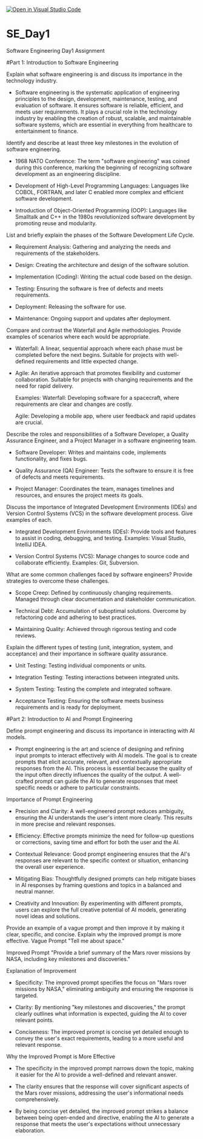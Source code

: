[![Open in Visual Studio Code](https://classroom.github.com/assets/open-in-vscode-2e0aaae1b6195c2367325f4f02e2d04e9abb55f0b24a779b69b11b9e10269abc.svg)](https://classroom.github.com/online_ide?assignment_repo_id=18391694&assignment_repo_type=AssignmentRepo)
# SE_Day1
Software Engineering Day1 Assignment

#Part 1: Introduction to Software Engineering

Explain what software engineering is and discuss its importance in the technology industry.
- Software engineering is the systematic application of engineering principles to the design, development, maintenance, testing, and evaluation of software. It ensures software is reliable, efficient, and meets user requirements. It plays a crucial role in the technology industry by enabling the creation of robust, scalable, and maintainable software systems, which are essential in everything from healthcare to entertainment to finance.

Identify and describe at least three key milestones in the evolution of software engineering.
  - 1968 NATO Conference: The term "software engineering" was coined during this conference, marking the beginning of recognizing software development as an engineering discipline.

  - Development of High-Level Programming Languages: Languages like COBOL, FORTRAN, and later C enabled more complex and efficient software development.

  - Introduction of Object-Oriented Programming (OOP): Languages like Smalltalk and C++ in the 1980s revolutionized software development by promoting reuse and modularity.
    

List and briefly explain the phases of the Software Development Life Cycle.
  - Requirement Analysis: Gathering and analyzing the needs and requirements of the stakeholders.

  - Design: Creating the architecture and design of the software solution.

  - Implementation (Coding): Writing the actual code based on the design.

  - Testing: Ensuring the software is free of defects and meets requirements.

  - Deployment: Releasing the software for use.

  - Maintenance: Ongoing support and updates after deployment.


Compare and contrast the Waterfall and Agile methodologies. Provide examples of scenarios where each would be appropriate.
  - Waterfall: A linear, sequential approach where each phase must be completed before the next begins. Suitable for projects with well-defined requirements and little expected change.

  - Agile: An iterative approach that promotes flexibility and customer collaboration. Suitable for projects with changing requirements and the need for rapid delivery.

     Examples:
       Waterfall: Developing software for a spacecraft, where requirements are clear and changes are costly.

       Agile: Developing a mobile app, where user feedback and rapid updates are crucial.


Describe the roles and responsibilities of a Software Developer, a Quality Assurance Engineer, and a Project Manager in a software engineering team.
  - Software Developer: Writes and maintains code, implements functionality, and fixes bugs.

  - Quality Assurance (QA) Engineer: Tests the software to ensure it is free of defects and meets requirements.

  - Project Manager: Coordinates the team, manages timelines and resources, and ensures the project meets its goals.


Discuss the importance of Integrated Development Environments (IDEs) and Version Control Systems (VCS) in the software development process. Give examples of each.
  - Integrated Development Environments (IDEs): Provide tools and features to assist in coding, debugging, and testing. Examples: Visual Studio, IntelliJ IDEA.

  - Version Control Systems (VCS): Manage changes to source code and collaborate efficiently. Examples: Git, Subversion.


What are some common challenges faced by software engineers? Provide strategies to overcome these challenges.
  - Scope Creep: Defined by continuously changing requirements. Managed through clear documentation and stakeholder communication.

  - Technical Debt: Accumulation of suboptimal solutions. Overcome by refactoring code and adhering to best practices.

  - Maintaining Quality: Achieved through rigorous testing and code reviews.


Explain the different types of testing (unit, integration, system, and acceptance) and their importance in software quality assurance.
   - Unit Testing: Testing individual components or units.
    
   - Integration Testing: Testing interactions between integrated units.
    
   - System Testing: Testing the complete and integrated software.

   - Acceptance Testing: Ensuring the software meets business requirements and is ready for deployment.

#Part 2: Introduction to AI and Prompt Engineering

Define prompt engineering and discuss its importance in interacting with AI models.
  - Prompt engineering is the art and science of designing and refining input prompts to interact effectively with AI models. The goal is to create prompts that elicit accurate, relevant, and contextually 
    appropriate responses from the AI. This process is essential because the quality of the input often directly influences the quality of the output. A well-crafted prompt can guide the AI to generate responses 
    that meet specific needs or adhere to particular constraints.
    
  Importance of Prompt Engineering
  - Precision and Clarity: A well-engineered prompt reduces ambiguity, ensuring the AI understands the user's intent more clearly. This results in more precise and relevant responses.
    
  - Efficiency: Effective prompts minimize the need for follow-up questions or corrections, saving time and effort for both the user and the AI.
    
  - Contextual Relevance: Good prompt engineering ensures that the AI's responses are relevant to the specific context or situation, enhancing the overall user experience.
    
  - Mitigating Bias: Thoughtfully designed prompts can help mitigate biases in AI responses by framing questions and topics in a balanced and neutral manner.
    
  - Creativity and Innovation: By experimenting with different prompts, users can explore the full creative potential of AI models, generating novel ideas and solutions.


Provide an example of a vague prompt and then improve it by making it clear, specific, and concise. Explain why the improved prompt is more effective.
  Vague Prompt
    "Tell me about space."

  Improved Prompt
    "Provide a brief summary of the Mars rover missions by NASA, including key milestones and discoveries."

  Explanation of Improvement
   - Specificity: The improved prompt specifies the focus on "Mars rover missions by NASA," eliminating ambiguity and ensuring the response is targeted.

   - Clarity: By mentioning "key milestones and discoveries," the prompt clearly outlines what information is expected, guiding the AI to cover relevant points.

   - Conciseness: The improved prompt is concise yet detailed enough to convey the user's exact requirements, leading to a more useful and relevant response.

   Why the Improved Prompt is More Effective

  - The specificity in the improved prompt narrows down the topic, making it easier for the AI to provide a well-defined and relevant answer.

  - The clarity ensures that the response will cover significant aspects of the Mars rover missions, addressing the user's informational needs comprehensively.

  - By being concise yet detailed, the improved prompt strikes a balance between being open-ended and directive, enabling the AI to generate a response that meets the user's expectations without unnecessary 
    elaboration.


